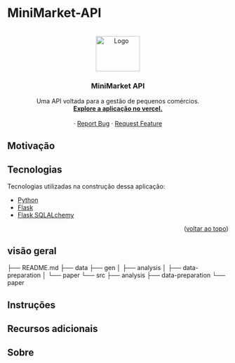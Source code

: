 # MiniMarket-API

<br />
<div align="center">
  <a href="https://github.com/othneildrew/Best-README-Template">
    <img src="https://github.com/RobsonMT/MiniMarket-API/blob/feat/readme/assets/mmlogo.png?raw=true" alt="Logo" width="100" height="80">
  </a>

  <h3 align="center">MiniMarket API</h3>

  <p align="center">
    Uma API voltada para a gestão de pequenos comércios.
    <br />
    <a href="https://github.com/othneildrew/Best-README-Template"><strong>Explore a aplicação no vercel.</strong></a>
    <br />
    <br />    ·
    <a href="https://github.com/othneildrew/Best-README-Template/issues">Report Bug</a>
    ·
    <a href="https://github.com/othneildrew/Best-README-Template/issues">Request Feature</a>
  </p>
</div>

## Motivação

## Tecnologias

Tecnologias utilizadas na construção dessa aplicação:

- [Python](https://www.python.org/)
- [Flask](https://flask.palletsprojects.com/en/2.1.x/)
- [Flask SQLALchemy](https://flask-sqlalchemy.palletsprojects.com/en/2.x/)

<p align="right">(<a href="#top">voltar ao topo</a>)</p>

## visão geral

├── README.md
├── data
├── gen
│ ├── analysis
│ ├── data-preparation
│ └── paper
└── src
├── analysis
├── data-preparation
└── paper

## Instruções

## Recursos adicionais

## Sobre
